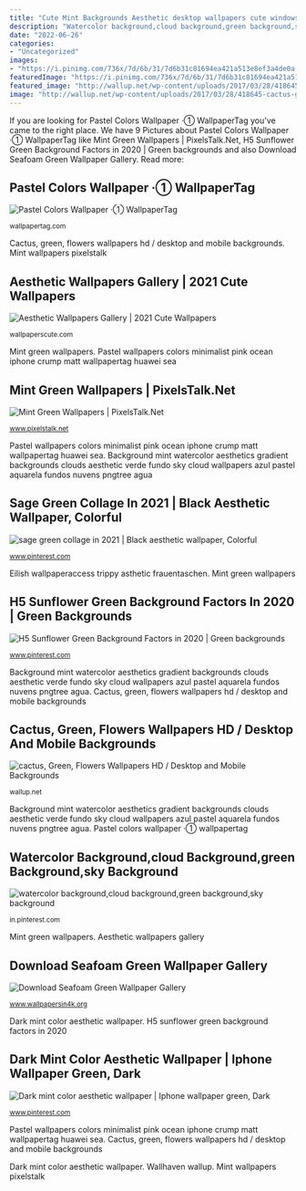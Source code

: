 ```yaml
---
title: "Cute Mint Backgrounds Aesthetic desktop wallpapers cute windows"
description: "Watercolor background,cloud background,green background,sky background"
date: "2022-06-26"
categories:
- "Uncategorized"
images:
- "https://i.pinimg.com/736x/7d/6b/31/7d6b31c81694ea421a513e8ef3a4de0a.jpg"
featuredImage: "https://i.pinimg.com/736x/7d/6b/31/7d6b31c81694ea421a513e8ef3a4de0a.jpg"
featured_image: "http://wallup.net/wp-content/uploads/2017/03/28/418645-cactus-green-flowers.jpg"
image: "http://wallup.net/wp-content/uploads/2017/03/28/418645-cactus-green-flowers.jpg"
---
```


If you are looking for Pastel Colors Wallpaper ·① WallpaperTag you've came to the right place. We have 9 Pictures about Pastel Colors Wallpaper ·① WallpaperTag like Mint Green Wallpapers | PixelsTalk.Net, H5 Sunflower Green Background Factors in 2020 | Green backgrounds and also Download Seafoam Green Wallpaper Gallery. Read more:

## Pastel Colors Wallpaper ·① WallpaperTag

![Pastel Colors Wallpaper ·① WallpaperTag](https://wallpapertag.com/wallpaper/full/9/2/8/501717-pastel-colors-wallpaper-1080x1920-for-meizu.jpg "Download seafoam green wallpaper gallery")

<small>wallpapertag.com</small>

Cactus, green, flowers wallpapers hd / desktop and mobile backgrounds. Mint wallpapers pixelstalk

## Aesthetic Wallpapers Gallery | 2021 Cute Wallpapers

![Aesthetic Wallpapers Gallery | 2021 Cute Wallpapers](https://wallpaperscute.com/wp-content/uploads/2020/03/Aesthetic-Desktop-Wallpaper-320x200.jpg "Wallhaven wallup")

<small>wallpaperscute.com</small>

Mint green wallpapers. Pastel wallpapers colors minimalist pink ocean iphone crump matt wallpapertag huawei sea

## Mint Green Wallpapers | PixelsTalk.Net

![Mint Green Wallpapers | PixelsTalk.Net](http://www.pixelstalk.net/wp-content/uploads/2016/08/Wallpapers-Mint-Green-HD.jpg "Download seafoam green wallpaper gallery")

<small>www.pixelstalk.net</small>

Pastel wallpapers colors minimalist pink ocean iphone crump matt wallpapertag huawei sea. Background mint watercolor aesthetics gradient backgrounds clouds aesthetic verde fundo sky cloud wallpapers azul pastel aquarela fundos nuvens pngtree agua

## Sage Green Collage In 2021 | Black Aesthetic Wallpaper, Colorful

![sage green collage in 2021 | Black aesthetic wallpaper, Colorful](https://i.pinimg.com/736x/db/82/b0/db82b02db1a5654c79b33f8df37aa37f.jpg "Aesthetic desktop wallpapers cute windows")

<small>www.pinterest.com</small>

Eilish wallpaperaccess trippy asthetic frauentaschen. Mint green wallpapers

## H5 Sunflower Green Background Factors In 2020 | Green Backgrounds

![H5 Sunflower Green Background Factors in 2020 | Green backgrounds](https://i.pinimg.com/736x/7e/bf/c0/7ebfc03902a1c7eca22e2e94b8ce93c2.jpg "Mint wallpapers pixelstalk")

<small>www.pinterest.com</small>

Background mint watercolor aesthetics gradient backgrounds clouds aesthetic verde fundo sky cloud wallpapers azul pastel aquarela fundos nuvens pngtree agua. Cactus, green, flowers wallpapers hd / desktop and mobile backgrounds

## Cactus, Green, Flowers Wallpapers HD / Desktop And Mobile Backgrounds

![cactus, Green, Flowers Wallpapers HD / Desktop and Mobile Backgrounds](http://wallup.net/wp-content/uploads/2017/03/28/418645-cactus-green-flowers.jpg "Pastel colors wallpaper ·① wallpapertag")

<small>wallup.net</small>

Background mint watercolor aesthetics gradient backgrounds clouds aesthetic verde fundo sky cloud wallpapers azul pastel aquarela fundos nuvens pngtree agua. Pastel colors wallpaper ·① wallpapertag

## Watercolor Background,cloud Background,green Background,sky Background

![watercolor background,cloud background,green background,sky background](https://i.pinimg.com/736x/1e/a3/9b/1ea39bcd1d44c5462dbd9ed30fdd9d0f.jpg "Mint glitter seafoam iphone sparkle pastel aqua sea bokeh colours wallpapers light sparkles pale sparkly minty emerald colors foam verde")

<small>in.pinterest.com</small>

Mint green wallpapers. Aesthetic wallpapers gallery

## Download Seafoam Green Wallpaper Gallery

![Download Seafoam Green Wallpaper Gallery](https://www.wallpapersin4k.org/wp-content/uploads/2017/04/Seafoam-Green-Wallpaper-20.jpg "Aesthetic desktop wallpapers cute windows")

<small>www.wallpapersin4k.org</small>

Dark mint color aesthetic wallpaper. H5 sunflower green background factors in 2020

## Dark Mint Color Aesthetic Wallpaper | Iphone Wallpaper Green, Dark

![Dark mint color aesthetic wallpaper | Iphone wallpaper green, Dark](https://i.pinimg.com/736x/7d/6b/31/7d6b31c81694ea421a513e8ef3a4de0a.jpg "Mint wallpapers pixelstalk")

<small>www.pinterest.com</small>

Pastel wallpapers colors minimalist pink ocean iphone crump matt wallpapertag huawei sea. Cactus, green, flowers wallpapers hd / desktop and mobile backgrounds

Dark mint color aesthetic wallpaper. Wallhaven wallup. Mint wallpapers pixelstalk
